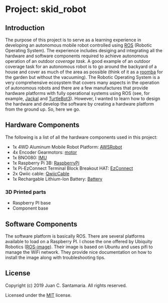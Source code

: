# Project: skid_robot

## Introduction

The purpose of this project is to serve as a learning experience in developing an autonomous mobile robot controlled using [ROS] (Robotic Operating System). The experience includes desiging and integrating all the hardware and software components required to achieve autonomous operation of an outdoor _coverage task_. A good example of an outdoor coverage task for an autonomous robot is to go around the backyard of a house and cover as much of the area as possible (think of it as a [roomba] for the garden but without the vacuuming).  The Robotic Operating System is a very comprehensive ecosystem that covers many aspects in the operation of autonomous robots and there are a few manufactures that provide hardware platforms with fully operational systems using ROS (see, for example, [Jackal] and [TurtleBot3]). However, I wanted to learn how to design the hardware and develop the software by creating a hardware platform from the ground up.  So, here we go.

## Hardware Components

The following is a list of all the hardware components used in this project:
- 1x 4WD Aluminum Mobile Robot Platform: [AWSRobot]
- 4x Encoder Gearmotors: [motor]
- 1x BNO080: [IMU]
- 1x Raspberry Pi 3B: [RaspberryPi]
- 1x Pi-EzConnect Terminal Block Breakout HAT: [EzConnect]
- 2x Qwiic cable: [QwiicCable]
- 1x Rechargable Lithium-Ion Battery: [Battery]

### 3D Printed parts
- Raspberry PI base
- Component base

## Software Components

The software platform is basically ROS.  There are several platforms available to load on a Raspberry PI. I chose the one offered by Ubiquity Robotics ([ROS-image]). Their image is based on Ubuntu and uses pifi to manage the WiFi network. They provide nice documentation on how to install the image along with troubleshooting tips.

## License

Copyright (c) 2019 Juan C. Santamaria. All rights reserved.

Licensed under the [MIT] license.

[//]: # (These are reference links used in the body of this note and get stripped out when the markdown processor does its job.)
   [ROS]: https://www.ros.org/
   [roomba]: https://www.irobot.com/roomba
   [Jackal]: https://robots.ros.org/jackal/
   [TurtleBot3]: https://emanual.robotis.com/docs/en/platform/turtlebot3/overview/
   [AWSRobot]: http://shop.alsrobot.com/index.php?route=product/product&product_id=535
   [motor]: https://www.amazon.com/gp/product/B07GNGQ24C/ref=ppx_yo_dt_b_search_asin_title?ie=UTF8&psc=1
   [IMU]: https://www.sparkfun.com/products/14686
   [RaspberryPi]: https://www.sparkfun.com/products/14643
   [EzConnect]: https://www.adafruit.com/product/2711
   [QwiicCable]: https://www.sparkfun.com/products/14425
   [Battery]: https://www.amazon.com/gp/product/B007RQW5WG/ref=ppx_yo_dt_b_search_asin_image?ie=UTF8&psc=1
   [ROS-image]: https://downloads.ubiquityrobotics.com/pi.html
   [MIT]: (LICENSE)
